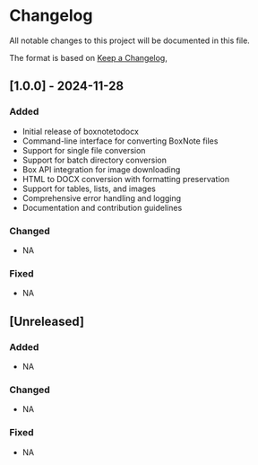 # Changelog

All notable changes to this project will be documented in this file.

The format is based on [Keep a Changelog](https://keepachangelog.com/en/1.0.0/),

## [1.0.0] - 2024-11-28

### Added
- Initial release of boxnotetodocx
- Command-line interface for converting BoxNote files
- Support for single file conversion
- Support for batch directory conversion
- Box API integration for image downloading
- HTML to DOCX conversion with formatting preservation
- Support for tables, lists, and images
- Comprehensive error handling and logging
- Documentation and contribution guidelines

### Changed
- NA

### Fixed
- NA

## [Unreleased]

### Added
- NA

### Changed
- NA

### Fixed
- NA